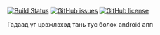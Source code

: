 [![Build Status](https://travis-ci.org/tortuvshin/memorize.svg?branch=master)](https://travis-ci.org/tortuvshin/memorize)
[![GitHub issues](https://img.shields.io/github/issues/tortuvshin/memorize.svg)](https://github.com/tortuvshin/memorize/issues)
[![GitHub license](https://img.shields.io/badge/license-GPLv2-blue.svg)](https://raw.githubusercontent.com/tortuvshin/memorize/master/LICENSE)

Гадаад үг цээжлэхэд тань тус болох android апп
